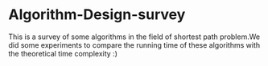 # Algorithm-Design-survey
This is a survey of some algorithms in the field of shortest path problem.We did some experiments to compare the running time of these algorithms with the theoretical time complexity :)


